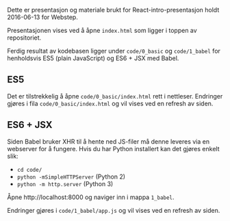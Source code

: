 Dette er presentasjon og materiale brukt for React-intro-presentasjon holdt 2016-06-13 for Webstep.

Presentasjonen vises ved å åpne `index.html` som ligger i toppen av repositoriet.

Ferdig resultat av kodebasen ligger under `code/0_basic` og `code/1_babel` for henholdsvis ES5 (plain JavaScript) og ES6 + JSX med Babel.

## ES5

Det er tilstrekkelig å åpne `code/0_basic/index.html` rett i nettleser. Endringer gjøres i fila `code/0_basic/index.html` og vil vises ved en refresh av siden.

## ES6 + JSX

Siden Babel bruker XHR til å hente ned JS-filer må denne leveres via en webserver for å fungere. Hvis du har Python installert kan det gjøres enkelt slik:

* `cd code/`
* `python -mSimpleHTTPServer` (Python 2)
* `python -m http.server` (Python 3)

Åpne http://localhost:8000 og naviger inn i mappa `1_babel`.

Endringer gjøres i `code/1_babel/app.js` og vil vises ved en refresh av siden.
